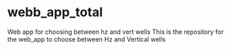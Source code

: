 # webb_app_total
Web app for choosing between hz and vert wells
This is the repository for the web_app to choose between Hz and Vertical wells
